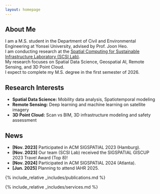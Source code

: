 ```yaml
---
layout: homepage
---
```


## About Me

I am a M.S. student in the Department of Civil and Environmental Engineering at Yonsei University, advised by Prof. Joon Heo.  
I am conducting research at the [Spatial Computing for Sustainable Infrastructure Laboratory (SCSI Lab)](https://scsi.yonsei.ac.kr/).  
My research focuses on Spatial Data Science, Geospatial AI, Remote Sensing, and 3D Point Cloud.  
I expect to complete my M.S. degree in the first semester of 2026.


## Research Interests

- **Spatial Data Science:** Mobility data analysis, Spatiotemporal modeling  
- **Remote Sensing:** Deep learning and machine learning on satellite imagery  
- **3D Point Cloud:** Scan vs BIM, 3D infrastructure modeling and safety assessment  

## News

- **[Nov. 2023]** Participated in ACM SIGSPATIAL 2023 (Hamburg).  
- **[Nov. 2023]** Our team (SCSI Lab) received the SIGSPATIAL GISCUP 2023 Travel Award (Top 8)!  
- **[Nov. 2024]** Participated in ACM SIGSPATIAL 2024 (Atlanta).  
- **[Jun. 2025]** Planning to attend IAHR 2025.  

{% include_relative _includes/publications.md %}

{% include_relative _includes/services.md %}

